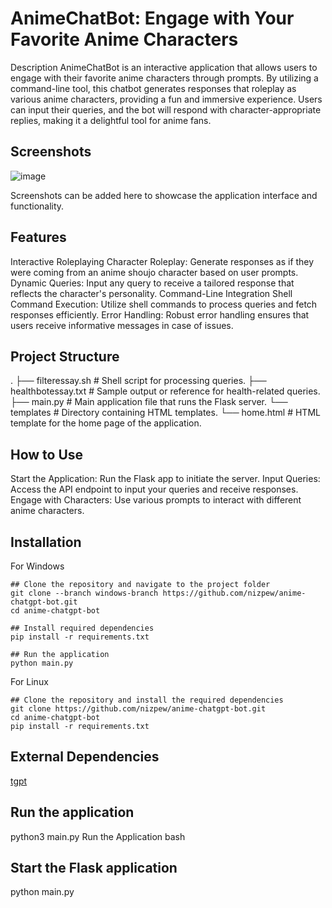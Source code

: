 #  AnimeChatBot: Engage with Your Favorite Anime Characters
Description
AnimeChatBot is an interactive application that allows users to engage with their favorite anime characters through prompts. By utilizing a command-line tool, this chatbot generates responses that roleplay as various anime characters, providing a fun and immersive experience. Users can input their queries, and the bot will respond with character-appropriate replies, making it a delightful tool for anime fans.


## Screenshots
![image](https://github.com/user-attachments/assets/c1947898-0ed8-4a9d-b5b0-66ec86412691)

Screenshots can be added here to showcase the application interface and functionality.




##  Features
Interactive Roleplaying
Character Roleplay: Generate responses as if they were coming from an anime shoujo character based on user prompts.
Dynamic Queries: Input any query to receive a tailored response that reflects the character's personality.
Command-Line Integration
Shell Command Execution: Utilize shell commands to process queries and fetch responses efficiently.
Error Handling: Robust error handling ensures that users receive informative messages in case of issues.

## Project Structure

.
├── filteressay.sh         # Shell script for processing queries.
├── healthbotessay.txt     # Sample output or reference for health-related queries.
├── main.py                # Main application file that runs the Flask server.
└── templates              # Directory containing HTML templates.
    └── home.html          # HTML template for the home page of the application.
## How to Use
Start the Application: Run the Flask app to initiate the server.
Input Queries: Access the API endpoint to input your queries and receive responses.
Engage with Characters: Use various prompts to interact with different anime characters.

## Installation
For Windows

    
    ## Clone the repository and navigate to the project folder
    git clone --branch windows-branch https://github.com/nizpew/anime-chatgpt-bot.git
    cd anime-chatgpt-bot
    
    ## Install required dependencies
    pip install -r requirements.txt
    
    ## Run the application
    python main.py
For Linux
  
    
    
    ## Clone the repository and install the required dependencies
    git clone https://github.com/nizpew/anime-chatgpt-bot.git
    cd anime-chatgpt-bot
    pip install -r requirements.txt

## External Dependencies
[tgpt](https://github.com/aandrew-me/tgpt)


## Run the application
python3 main.py
Run the Application
bash

## Start the Flask application
python main.py
